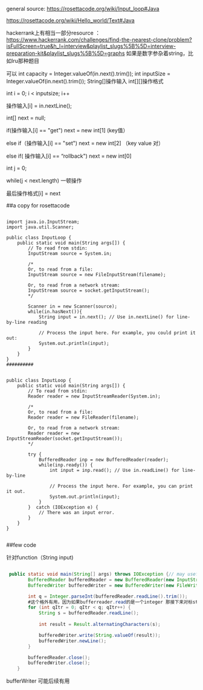 general source:
https://rosettacode.org/wiki/Input_loop#Java

https://rosettacode.org/wiki/Hello_world/Text#Java

hackerrank上有相当一部分resource ： https://www.hackerrank.com/challenges/find-the-nearest-clone/problem?isFullScreen=true&h_l=interview&playlist_slugs%5B%5D=interview-preparation-kit&playlist_slugs%5B%5D=graphs
如果是数字参杂着string，比如lru那种题目

可以
int capacity = Integer.valueOf(in.next().trim());
int inputSize = Integer.valueOf(in.next().trim());
String[]操作输入
int[][]操作格式

int i = 0; i < inputsize; i++

  操作输入[i] = in.nextLine();
  
  int[] next = null;
  
  if(操作输入[i] == "get") next = new int[1] (key值）
  
  else if（操作输入[i] == "set") next = new int[2] （key value 对）
  
  else if( 操作输入[i] == “rollback") next = new int[0]
  
  int j = 0;
  
  while(j < next.length) 一顿操作
  
  最后操作格式[i] = next 
  


##a copy for rosettacode

```{java}

import java.io.InputStream;
import java.util.Scanner;
 
public class InputLoop {
    public static void main(String args[]) {
        // To read from stdin:
        InputStream source = System.in;
 
        /*
        Or, to read from a file:
        InputStream source = new FileInputStream(filename);
 
        Or, to read from a network stream:
        InputStream source = socket.getInputStream();
        */
 
        Scanner in = new Scanner(source);
        while(in.hasNext()){
            String input = in.next(); // Use in.nextLine() for line-by-line reading
 
            // Process the input here. For example, you could print it out:
            System.out.println(input);
        }
    }
}
##########


public class InputLoop {
    public static void main(String args[]) {
        // To read from stdin:
        Reader reader = new InputStreamReader(System.in);
 
        /*
        Or, to read from a file:
        Reader reader = new FileReader(filename);
 
        Or, to read from a network stream:
        Reader reader = new InputStreamReader(socket.getInputStream());
        */
 
        try {
            BufferedReader inp = new BufferedReader(reader);
            while(inp.ready()) {
                int input = inp.read(); // Use in.readLine() for line-by-line
 
                // Process the input here. For example, you can print it out.
                System.out.println(input);
            }
        }  catch (IOException e) {
            // There was an input error.
        }
    }
}


```
##few code 

针对function（String input)

```Java

 public static void main(String[] args) throws IOException {// may useful through IOException
        BufferedReader bufferedReader = new BufferedReader(new InputStreamReader(System.in));
        BufferedWriter bufferedWriter = new BufferedWriter(new FileWriter(System.getenv("OUTPUT_PATH")));

        int q = Integer.parseInt(bufferedReader.readLine().trim());
        #这个格外有用，因为如果bufferreader.read的是一个integer 那接下来对标string的readline 很容易出错 
        for (int qItr = 0; qItr < q; qItr++) {
            String s = bufferedReader.readLine();
            
            int result = Result.alternatingCharacters(s);

            bufferedWriter.write(String.valueOf(result));
            bufferedWriter.newLine();
        }

        bufferedReader.close();
        bufferedWriter.close();
    }
```
bufferWriter 可能后续有用
